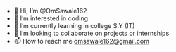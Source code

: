 - 👋 Hi, I’m @OmSawale162
- 👀 I’m interested in coding
- 🌱 I’m currently learning in college S.Y (IT)
- 💞️ I’m looking to collaborate on projects or internships
- 📫 How to reach me omsawale162@gmail.com

<!---
OmSawale162/OmSawale162 is a ✨ special ✨ repository because its `README.md` (this file) appears on your GitHub profile.
You can click the Preview link to take a look at your changes.
--->
